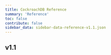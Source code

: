 ```yaml
---
title: CockroachDB Reference
summary: 'Reference'
toc: false
contribute: false
sidebar_data: sidebar-data-reference-v1.1.json
---
```

## v1.1
